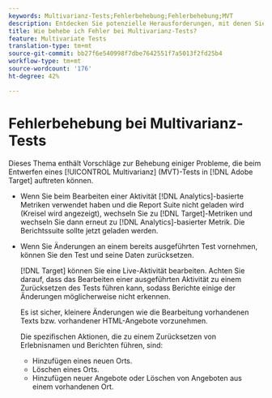 ```yaml
---
keywords: Multivarianz-Tests;Fehlerbehebung;Fehlerbehebung;MVT
description: Entdecken Sie potenzielle Herausforderungen, mit denen Sie möglicherweise konfrontiert sind, wenn Sie Multivarianz-Test-(MVT-)Aktivitäten in Adobe Target verwenden, und schlagen Sie Lösungsvorschläge vor.
title: Wie behebe ich Fehler bei Multivarianz-Tests?
feature: Multivariate Tests
translation-type: tm+mt
source-git-commit: bb27f6e540998f7dbe7642551f7a5013f2fd25b4
workflow-type: tm+mt
source-wordcount: '176'
ht-degree: 42%

---
```



# Fehlerbehebung bei Multivarianz-Tests

Dieses Thema enthält Vorschläge zur Behebung einiger Probleme, die beim Entwerfen eines [!UICONTROL Multivarianz] (MVT)-Tests in [!DNL Adobe Target] auftreten können.

* Wenn Sie beim Bearbeiten einer Aktivität [!DNL Analytics]-basierte Metriken verwendet haben und die Report Suite nicht geladen wird (Kreisel wird angezeigt), wechseln Sie zu [!DNL Target]-Metriken und wechseln Sie dann erneut zu [!DNL Analytics]-basierter Metrik. Die Berichtssuite sollte jetzt geladen werden.
* Wenn Sie Änderungen an einem bereits ausgeführten Test vornehmen, können Sie den Test und seine Daten zurücksetzen.

   [!DNL Target] können Sie eine Live-Aktivität bearbeiten. Achten Sie darauf, dass das Bearbeiten einer ausgeführten Aktivität zu einem Zurücksetzen des Tests führen kann, sodass Berichte einige der Änderungen möglicherweise nicht erkennen.

   Es ist sicher, kleinere Änderungen wie die Bearbeitung vorhandenen Texts bzw. vorhandener HTML-Angebote vorzunehmen.

   Die spezifischen Aktionen, die zu einem Zurücksetzen von Erlebnisnamen und Berichten führen, sind:

   * Hinzufügen eines neuen Orts.
   * Löschen eines Orts.
   * Hinzufügen neuer Angebote oder Löschen von Angeboten aus einem vorhandenen Ort.

